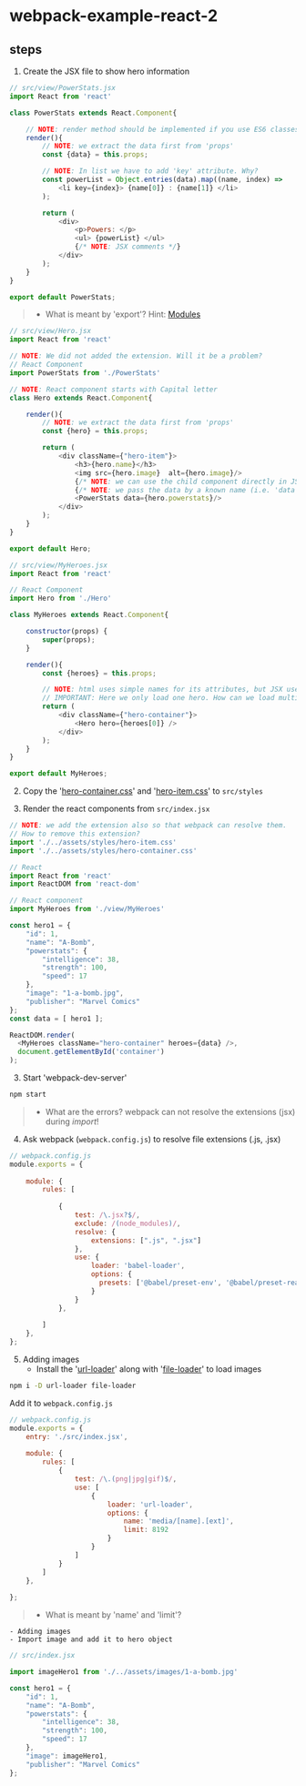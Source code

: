 # webpack-example-react-2


## steps


1. Create the JSX file to show hero information
```javascript
// src/view/PowerStats.jsx
import React from 'react'

class PowerStats extends React.Component{

    // NOTE: render method should be implemented if you use ES6 classes
    render(){
        // NOTE: we extract the data first from 'props'
        const {data} = this.props;

        // NOTE: In list we have to add 'key' attribute. Why?
        const powerList = Object.entries(data).map((name, index) =>
            <li key={index}> {name[0]} : {name[1]} </li>
        );

        return (
            <div>
                <p>Powers: </p>
                <ul> {powerList} </ul>
                {/* NOTE: JSX comments */}
            </div>
        );
    }
}

export default PowerStats;
```
>- What is meant by 'export'? Hint: [Modules](http://exploringjs.com/es6/ch_modules.html)
```javascript
// src/view/Hero.jsx
import React from 'react'

// NOTE: We did not added the extension. Will it be a problem?
// React Component
import PowerStats from './PowerStats'

// NOTE: React component starts with Capital letter
class Hero extends React.Component{

    render(){
        // NOTE: we extract the data first from 'props'
        const {hero} = this.props;

        return (
            <div className={"hero-item"}>
                <h3>{hero.name}</h3>
                <img src={hero.image}  alt={hero.image}/>
                {/* NOTE: we can use the child component directly in JSX */}
                {/* NOTE: we pass the data by a known name (i.e. 'data') */}
                <PowerStats data={hero.powerstats}/>
            </div>
        );
    }
}

export default Hero;
```

```javascript
// src/view/MyHeroes.jsx
import React from 'react'

// React Component
import Hero from './Hero'

class MyHeroes extends React.Component{

    constructor(props) {
        super(props);
    }

    render(){
        const {heroes} = this.props;

        // NOTE: html uses simple names for its attributes, but JSX use camel case!
        // IMPORTANT: Here we only load one hero. How can we load multiple heros?
        return (
            <div className={"hero-container"}>
                <Hero hero={heroes[0]} />
            </div>
        );
    }
}

export default MyHeroes;
```

2. Copy the '[hero-container.css](https://raw.githubusercontent.com/janakanuwan/web-page-design/master/modularity-example-3/hero-container.css)' and '[hero-item.css](https://raw.githubusercontent.com/janakanuwan/web-page-design/master/modularity-example-3/hero-item.css)' to `src/styles`

3. Render the react components from `src/index.jsx`
```javascript
// NOTE: we add the extension also so that webpack can resolve them.
// How to remove this extension?
import './../assets/styles/hero-item.css'
import './../assets/styles/hero-container.css'

// React
import React from 'react'
import ReactDOM from 'react-dom'

// React component
import MyHeroes from './view/MyHeroes'

const hero1 = {
    "id": 1,
    "name": "A-Bomb",
    "powerstats": {
        "intelligence": 38,
        "strength": 100,
        "speed": 17
    },
    "image": "1-a-bomb.jpg",
    "publisher": "Marvel Comics"
}; 
const data = [ hero1 ];

ReactDOM.render(
  <MyHeroes className="hero-container" heroes={data} />,
  document.getElementById('container')
);
```

3. Start 'webpack-dev-server'
```bash
npm start
```
>- What are the errors? webpack can not resolve the extensions (jsx) during _import_!

4. Ask webpack (`webpack.config.js`) to resolve file extensions (.js, .jsx) 
```javascript
// webpack.config.js
module.exports = {
    
	module: {
		rules: [
			
			{
				test: /\.jsx?$/,
				exclude: /(node_modules)/,
				resolve: {
					extensions: [".js", ".jsx"]
				},
				use: {
					loader: 'babel-loader',
					options: {
					  presets: ['@babel/preset-env', '@babel/preset-react']
					}
				}
			},
			
		]
	},
};
```

5. Adding images
    - Install the '[url-loader](https://github.com/webpack-contrib/url-loader)' along with '[file-loader](https://github.com/webpack-contrib/file-loader)' to load images
```bash
npm i -D url-loader file-loader
```
Add it to `webpack.config.js`
```javascript
// webpack.config.js
module.exports = {
	entry: './src/index.jsx',
	
	module: {
		rules: [
			{
				test: /\.(png|jpg|gif)$/,
				use: [
					{
						loader: 'url-loader',
						options: {
							name: 'media/[name].[ext]',
							limit: 8192
						}
					}
				]
			}
		]
	},
	
};
```
>- What is meant by 'name' and 'limit'?

    - Adding images
    - Import image and add it to hero object
```javascript
// src/index.jsx

import imageHero1 from './../assets/images/1-a-bomb.jpg'

const hero1 = {
	"id": 1,
	"name": "A-Bomb",
	"powerstats": {
		"intelligence": 38,
		"strength": 100,
		"speed": 17
	},
	"image": imageHero1,
	"publisher": "Marvel Comics"
};

```
